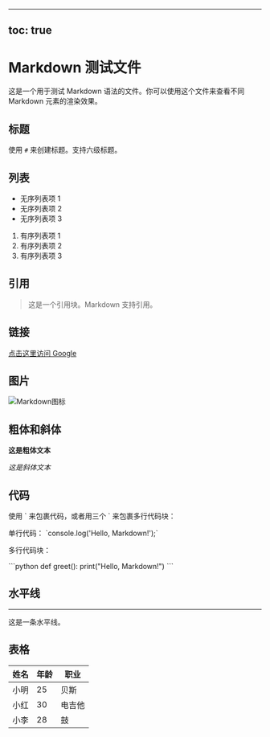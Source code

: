 <!-- [toc] -->

---
toc: true
---

# Markdown 测试文件

这是一个用于测试 Markdown 语法的文件。你可以使用这个文件来查看不同 Markdown 元素的渲染效果。

## 标题

使用 `#` 来创建标题。支持六级标题。

## 列表

- 无序列表项 1
- 无序列表项 2
- 无序列表项 3

1. 有序列表项 1
2. 有序列表项 2
3. 有序列表项 3

## 引用

> 这是一个引用块。Markdown 支持引用。

## 链接

[点击这里访问 Google](https://www.google.com)

## 图片

![Markdown图标](https://upload.wikimedia.org/wikipedia/commons/thumb/4/48/Markdown-mark.svg/1280px-Markdown-mark.svg.png)

## 粗体和斜体

**这是粗体文本**

_这是斜体文本_

## 代码

使用 \` 来包裹代码，或者用三个 \` 来包裹多行代码块：

单行代码： \`console.log('Hello, Markdown!');\`

多行代码块：

\```python
def greet():
print("Hello, Markdown!")
\```

## 水平线

---

这是一条水平线。

## 表格

| 姓名 | 年龄 | 职业   |
| ---- | ---- | ------ |
| 小明 | 25   | 贝斯   |
| 小红 | 30   | 电吉他 |
| 小李 | 28   | 鼓     |

